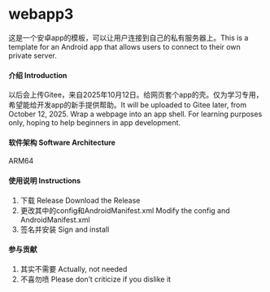 # webapp3
这是一个安卓app的模板，可以让用户连接到自己的私有服务器上。This is a template for an Android app that allows users to connect to their own private server.

#### 介绍 Introduction
以后会上传Gitee，来自2025年10月12日。给网页套个app的壳。仅为学习专用，希望能给开发app的新手提供帮助。It will be uploaded to Gitee later, from October 12, 2025. Wrap a webpage into an app shell. For learning purposes only, hoping to help beginners in app development.

#### 软件架构 Software Architecture
ARM64

#### 使用说明 Instructions
1.  下载 Release Download the Release
2.  更改其中的config和AndroidManifest.xml Modify the config and AndroidManifest.xml
3.  签名并安装 Sign and install

#### 参与贡献
1.  其实不需要  Actually, not needed
2.  不喜勿喷 Please don’t criticize if you dislike it
